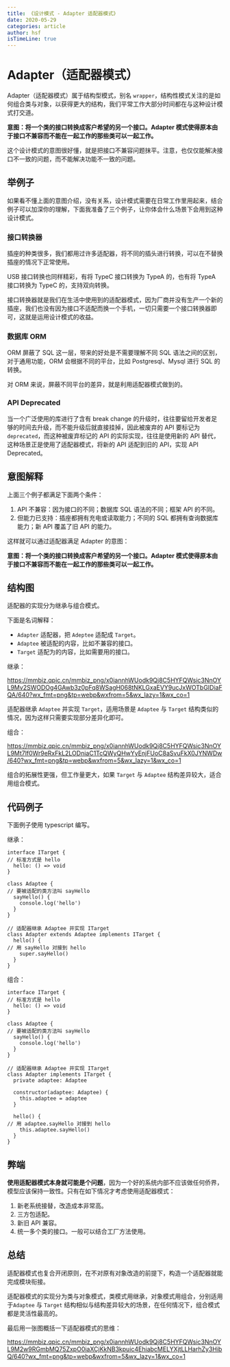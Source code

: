```yaml
---
title: 《设计模式 - Adapter 适配器模式》
date: 2020-05-29
categories: article
author: hsf
isTimeLine: true
---
```


# **Adapter（适配器模式）**

Adapter（适配器模式）属于结构型模式，别名 `wrapper`，结构性模式关注的是如何组合类与对象，以获得更大的结构，我们平常工作大部分时间都在与这种设计模式打交道。

**意图：将一个类的接口转换成客户希望的另一个接口。Adapter 模式使得原本由于接口不兼容而不能在一起工作的那些类可以一起工作。**

这个设计模式的意图很好懂，就是把接口不兼容问题抹平。注意，也仅仅能解决接口不一致的问题，而不能解决功能不一致的问题。

## **举例子**

如果看不懂上面的意图介绍，没有关系，设计模式需要在日常工作里用起来，结合例子可以加深你的理解，下面我准备了三个例子，让你体会什么场景下会用到这种设计模式。

### **接口转换器**

插座的种类很多，我们都用过许多适配器，将不同的插头进行转换，可以在不替换插座的情况下正常使用。

USB 接口转换也同样精彩，有将 TypeC 接口转换为 TypeA 的，也有将 TypeA 接口转换为 TypeC 的，支持双向转换。

接口转换器就是我们在生活中使用到的适配器模式，因为厂商并没有生产一个新的插座，我们也没有因为接口不适配而换一个手机，一切只需要一个接口转换器即可，这就是运用设计模式的收益。

### **数据库 ORM**

ORM 屏蔽了 SQL 这一层，带来的好处是不需要理解不同 SQL 语法之间的区别，对于通用功能，ORM 会根据不同的平台，比如 Postgresql、Mysql 进行 SQL 的转换。

对 ORM 来说，屏蔽不同平台的差异，就是利用适配器模式做到的。

### **API Deprecated**

当一个广泛使用的库进行了含有 break change 的升级时，往往要留给开发者足够的时间去升级，而不能升级后就直接挂掉，因此被废弃的 API 要标记为 `deprecated`，而这种被废弃标记的 API 的实际实现，往往是使用新的 API 替代，这种场景正是使用了适配器模式，将新的 API 适配到旧的 API，实现 API Deprecated。

## **意图解释**

上面三个例子都满足下面两个条件：

1. API 不兼容：因为接口的不同；数据库 SQL 语法的不同；框架 API 的不同。
2. 但能力已支持：插座都拥有充电或读取能力；不同的 SQL 都拥有查询数据库能力；新 API 覆盖了旧 API 的能力。

这样就可以通过适配器满足 Adapter 的意图：

**意图：将一个类的接口转换成客户希望的另一个接口。Adapter 模式使得原本由于接口不兼容而不能在一起工作的那些类可以一起工作。**

## **结构图**

适配器的实现分为继承与组合模式。

下面是名词解释：

- `Adapter` 适配器，把 `Adeptee` 适配成 `Target`。
- `Adaptee` 被适配的内容，比如不兼容的接口。
- `Target` 适配为的内容，比如需要用的接口。

继承：

https://mmbiz.qpic.cn/mmbiz_png/x0iannhWUodk9Qj8C5HYFQWsic3NnOYL9Mv2SWODOg4GAwb3z0pFq8WSagH068tNKLGxaEVY9ucJxWOTbGIDiaFQA/640?wx_fmt=png&tp=webp&wxfrom=5&wx_lazy=1&wx_co=1

适配器继承 `Adaptee` 并实现 `Target`，适用场景是 `Adaptee` 与 `Target` 结构类似的情况，因为这样只需要实现部分差异化即可。

组合：

https://mmbiz.qpic.cn/mmbiz_png/x0iannhWUodk9Qj8C5HYFQWsic3NnOYL9Mt7lf0Wr9eRxFkL2LODniaC1TcQWyQHwYyEnjFUoC8aSvuFkX0JYNWDw/640?wx_fmt=png&tp=webp&wxfrom=5&wx_lazy=1&wx_co=1

组合的拓展性更强，但工作量更大，如果 `Target` 与 `Adaptee` 结构差异较大，适合用组合模式。

## **代码例子**

下面例子使用 typescript 编写。

继承：

```
interface ITarget {
// 标准方式是 hello
  hello: () => void
}

class Adaptee {
// 要被适配的类方法叫 sayHello
  sayHello() {
    console.log('hello')
  }
}

// 适配器继承 Adaptee 并实现 ITarget
class Adapter extends Adaptee implements ITarget {
  hello() {
// 用 sayHello 对接到 hello
    super.sayHello()
  }
}
```

组合：

```
interface ITarget {
// 标准方式是 hello
  hello: () => void
}

class Adaptee {
// 要被适配的类方法叫 sayHello
  sayHello() {
    console.log('hello')
  }
}

// 适配器继承 Adaptee 并实现 ITarget
class Adapter implements ITarget {
  private adaptee: Adaptee

  constructor(adaptee: Adaptee) {
    this.adaptee = adaptee
  }

  hello() {
// 用 adaptee.sayHello 对接到 hello
    this.adaptee.sayHello()
  }
}
```

## **弊端**

**使用适配器模式本身就可能是个问题**，因为一个好的系统内部不应该做任何侨界，模型应该保持一致性。只有在如下情况才考虑使用适配器模式：

1. 新老系统接替，改造成本非常高。
2. 三方包适配。
3. 新旧 API 兼容。
4. 统一多个类的接口。一般可以结合工厂方法使用。

## **总结**

适配器模式也复合开闭原则，在不对原有对象改造的前提下，构造一个适配器就能完成模块衔接。

适配器模式的实现分为类与对象模式，类模式用继承，对象模式用组合，分别适用于`Adaptee` 与 `Target` 结构相似与结构差异较大的场景，在任何情况下，组合模式都是灵活性最高的。

最后用一张图概括一下适配器模式的思维：

https://mmbiz.qpic.cn/mmbiz_png/x0iannhWUodk9Qj8C5HYFQWsic3NnOYL9M2w9RGmbMQ75ZxpO0iaXCjKkNB3kpuic4EhiabcMELYXjtLLHarhZy3HibQ/640?wx_fmt=png&tp=webp&wxfrom=5&wx_lazy=1&wx_co=1



